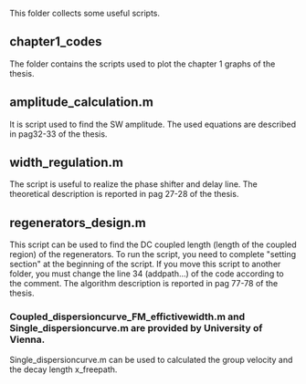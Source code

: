 This folder collects some useful scripts.


## chapter1_codes
The folder contains the scripts used to plot the chapter 1 graphs of the thesis.


## amplitude_calculation.m
It is script used to find the SW amplitude. The used equations are described in pag32-33 of the thesis.


## width_regulation.m
The script is useful to realize the phase shifter and delay line. The theoretical description is reported in pag 27-28 of the thesis.


## regenerators_design.m
This script can be used to find the DC coupled length (length of the coupled region) of the regenerators. 
To run the script, you need to complete "setting section" at the beginning of the script. If you move this script to another folder, you must change the line 34 (addpath...) of the code according to the comment. The algorithm description is reported in pag 77-78 of the thesis.






### Coupled_dispersioncurve_FM_effictivewidth.m and Single_dispersioncurve.m are provided by University of Vienna.
Single_dispersioncurve.m can be used to calculated the group velocity and the decay length x_freepath.
